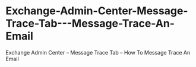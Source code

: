 # Exchange-Admin-Center-Message-Trace-Tab---Message-Trace-An-Email
Exchange Admin Center – Message Trace Tab – How To Message Trace An Email

